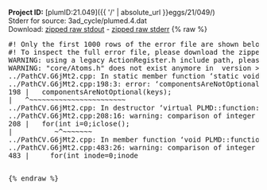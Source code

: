 **Project ID:** [plumID:21.049]({{ '/' | absolute_url }}eggs/21/049/)  
Stderr for source:  3ad_cycle/plumed.4.dat   
Download: [zipped raw stdout](plumed.4.dat.plumed.stdout.txt.zip) - [zipped raw stderr](plumed.4.dat.plumed.stderr.txt.zip) 
{% raw %}
<pre>
#! Only the first 1000 rows of the error file are shown below
#! To inspect the full error file, please download the zipped raw stderr file above
WARNING: using a legacy ActionRegister.h include path, please use <<#include "core/ActionRegister.h">>
WARNING: "core/Atoms.h" does not exist anymore in  version >=2.10, you should change your code.
../PathCV.G6jMt2.cpp: In static member function ‘static void PLMD::function::PathCV::registerKeywords(PLMD::Keywords&)’:
../PathCV.G6jMt2.cpp:198:3: error: ‘componentsAreNotOptional’ was not declared in this scope
198 |   componentsAreNotOptional(keys);
|   ^~~~~~~~~~~~~~~~~~~~~~~~
../PathCV.G6jMt2.cpp: In destructor ‘virtual PLMD::function::PathCV::~PathCV()’:
../PathCV.G6jMt2.cpp:208:16: warning: comparison of integer expressions of different signedness: ‘int’ and ‘unsigned int’ [-Wsign-compare]
208 |   for(int i=0;i<mw_n_;++i){
|               ~^~~~~~
../PathCV.G6jMt2.cpp: In constructor ‘PLMD::function::PathCV::PathCV(const PLMD::ActionOptions&)’:
../PathCV.G6jMt2.cpp:236:16: warning: comparison of integer expressions of different signedness: ‘int’ and ‘unsigned int’ [-Wsign-compare]
236 |   for(int i=0;i<mw_n_;++i){
|               ~^~~~~~
../PathCV.G6jMt2.cpp:259:11: warning: comparison of integer expressions of different signedness: ‘int’ and ‘unsigned int’ [-Wsign-compare]
259 |       if(i==mw_id_) ifiles[i]->close();
|          ~^~~~~~~~
../PathCV.G6jMt2.cpp: In member function ‘void PLMD::function::PathCV::generatePath()’:
../PathCV.G6jMt2.cpp:483:26: warning: comparison of integer expressions of different signedness: ‘int’ and ‘unsigned int’ [-Wsign-compare]
483 |     for(int inode=0;inode<nnodes;inode++){
|                     ~~~~~^~~~~~~
../PathCV.G6jMt2.cpp: In member function ‘void PLMD::function::PathCV::readMultipleWalkers()’:
../PathCV.G6jMt2.cpp:941:16: warning: comparison of integer expressions of different signedness: ‘int’ and ‘unsigned int’ [-Wsign-compare]
941 |   for(int i=0;i<mw_n_;++i){
|               ~^~~~~~
../PathCV.G6jMt2.cpp:942:9: warning: comparison of integer expressions of different signedness: ‘int’ and ‘unsigned int’ [-Wsign-compare]
942 |     if(i==mw_id_) continue;
|        ~^~~~~~~~
../PathCV.G6jMt2.cpp:957:5: error: invalid use of incomplete type ‘class PLMD::Communicator’
957 |     comm.Barrier();
|     ^~~~
In file included from /home/runner/opt/include/plumed/function/../core/../tools/OFile.h:25,
from /home/runner/opt/include/plumed/function/../core/../tools/Log.h:25,
from /home/runner/opt/include/plumed/function/../core/Action.h:30,
from /home/runner/opt/include/plumed/function/../core/ActionWithValue.h:25,
from /home/runner/opt/include/plumed/function/Function.h:25,
from ../PathCV.G6jMt2.cpp:22:
/home/runner/opt/include/plumed/function/../core/../tools/FileBase.h:29:7: note: forward declaration of ‘class PLMD::Communicator’
29 | class Communicator;
|       ^~~~~~~~~~~~
../PathCV.G6jMt2.cpp:958:5: error: invalid use of incomplete type ‘class PLMD::Communicator’
958 |     multi_sim_comm.Barrier();
|     ^~~~~~~~~~~~~~
/home/runner/opt/include/plumed/function/../core/../tools/FileBase.h:29:7: note: forward declaration of ‘class PLMD::Communicator’
29 | class Communicator;
|       ^~~~~~~~~~~~
terminate called after throwing an instance of 'PLMD::Plumed::ExceptionError'
what():
(core/PlumedMain.cpp:1499) void PLMD::PlumedMain::load(const std::string&)
An error happened while executing command env PLUMED_ROOT='/home/runner/opt/lib/plumed' PLUMED_VERSION='2.10b' PLUMED_HTMLDIR='/home/runner/opt/share/doc/plumed' PLUMED_INCLUDEDIR='/home/runner/opt/include' PLUMED_PROGRAM_NAME='plumed' PLUMED_IS_INSTALLED='yes' "/home/runner/opt/lib/plumed"/scripts/mklib.sh -n -o ./../PathCV.2.10b.so ../PathCV.cpp

[fv-az2027-338:08582] *** Process received signal ***
[fv-az2027-338:08582] Signal: Aborted (6)
[fv-az2027-338:08582] Signal code:  (-6)
[fv-az2027-338:08582] [ 0] /lib/x86_64-linux-gnu/libc.so.6(+0x45330)[0x7f6126a45330]
[fv-az2027-338:08582] [ 1] /lib/x86_64-linux-gnu/libc.so.6(pthread_kill+0x11c)[0x7f6126a9eb2c]
[fv-az2027-338:08582] [ 2] /lib/x86_64-linux-gnu/libc.so.6(gsignal+0x1e)[0x7f6126a4527e]
[fv-az2027-338:08582] [ 3] /lib/x86_64-linux-gnu/libc.so.6(abort+0xdf)[0x7f6126a288ff]
[fv-az2027-338:08582] [ 4] /lib/x86_64-linux-gnu/libstdc++.so.6(+0xa5ff5)[0x7f6126ea5ff5]
[fv-az2027-338:08582] [ 5] /lib/x86_64-linux-gnu/libstdc++.so.6(+0xbb0da)[0x7f6126ebb0da]
[fv-az2027-338:08582] [ 6] /lib/x86_64-linux-gnu/libstdc++.so.6(_ZSt10unexpectedv+0x0)[0x7f6126ea5a55]
[fv-az2027-338:08582] [ 7] /lib/x86_64-linux-gnu/libstdc++.so.6(+0xa5a6f)[0x7f6126ea5a6f]
[fv-az2027-338:08582] [ 8] plumed(+0x146dd)[0x55d4667866dd]
[fv-az2027-338:08582] [ 9] /lib/x86_64-linux-gnu/libc.so.6(+0x2a1ca)[0x7f6126a2a1ca]
[fv-az2027-338:08582] [10] /lib/x86_64-linux-gnu/libc.so.6(__libc_start_main+0x8b)[0x7f6126a2a28b]
[fv-az2027-338:08582] [11] plumed(+0x15365)[0x55d466787365]
[fv-az2027-338:08582] *** End of error message ***
</pre>
{% endraw %}
